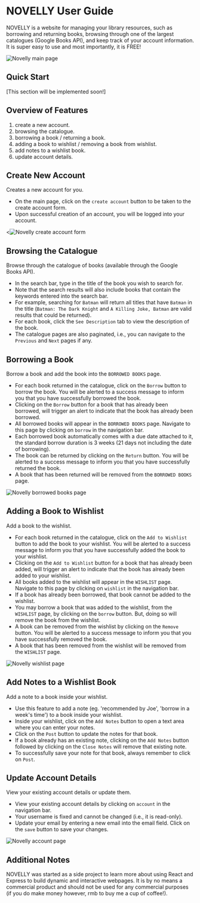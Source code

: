# NOVELLY User Guide
NOVELLY is a website for managing your library resources, such as borrowing and returning books, browsing through one of the largest catalogues (Google Books API), and keep track of your account information. It is super easy to use and most importantly, it is FREE!

![Novelly main page](./main%20page.png)

## Quick Start
[This section will be implemented soon!]

## Overview of Features
1. create a new account.
2. browsing the catalogue.
3. borrowing a book / returning a book.
4. adding a book to wishlist / removing a book from wishlist.
5. add notes to a wishlist book.
6. update account details.

## Create New Account
Creates a new account for you.  
- On the main page, click on the `create account` button to be taken to the create account form.  
- Upon successful creation of an account, you will be logged into your account.

<![Novelly create account form](./create_acc_form.png)

## Browsing the Catalogue
Browse through the catalogue of books (available through the Google Books API).  
- In the search bar, type in the title of the book you wish to search for.  
- Note that the search results will also include books that contain the keywords entered into the search bar.  
- For example, searching for `Batman` will return all titles that have `Batman` in the title (`Batman: The Dark Knight` and `A Killing Joke, Batman` are valid results that could be returned).  
- For each book, click the `See Description` tab to view the description of the book.
- The catalogue pages are also paginated, i.e., you can navigate to the `Previous` and `Next` pages if any.

## Borrowing a Book
Borrow a book and add the book into the `BORROWED BOOKS` page.  
- For each book returned in the catalogue, click on the `Borrow` button to borrow the book. You will be alerted to a success message to inform you that you have successfully borrowed the book.  
- Clicking on the `Borrow` button for a book that has already been borrowed, will trigger an alert to indicate that the book has already been borrowed.
- All borrowed books will appear in the `BORROWED BOOKS` page. Navigate to this page by clicking on `borrow` in the navigation bar.  
- Each borrowed book automatically comes with a due date attached to it, the standard borrow duration is 3 weeks (21 days not including the date of borrowing).
- The book can be returned by clicking on the `Return` button. You will be alerted to a success message to inform you that you have successfully returned the book.
- A book that has been returned will be removed from the `BORROWED BOOKS` page.

![Novelly borrowed books page](./borrowed_books.png)

## Adding a Book to Wishlist
Add a book to the wishlist.  
- For each book returned in the catalogue, click on the `Add to Wishlist` button to add the book to your wishlist. You will be alerted to a success message to inform you that you have successfully added the book to your wishlist.  
- Clicking on the `Add to Wishlist` button for a book that has already been added, will trigger an alert to indicate that the book has already been added to your wishlist.  
- All books added to the wishlist will appear in the `WISHLIST` page. Navigate to this page by clicking on `wishlist` in the navigation bar. 
- If a book has already been borrowed, that book cannot be added to the wishlist.
- You may borrow a book that was added to the wishlist, from the `WISHLIST` page, by clicking on the `borrow` button. But, doing so will remove the book from the wishlist.  
- A book can be removed from the wishlist by clicking on the `Remove` button. You will be alerted to a success message to inform you that you have successfully removed the book.  
- A book that has been removed from the wishlist will be removed from the `WISHLIST` page.

![Novelly wishlist page](./wishlist.png)

## Add Notes to a Wishlist Book
Add a note to a book inside your wishlist.
- Use this feature to add a note (eg. 'recommended by Joe', 'borrow in a week's time') to a book inside your wishlist.
- Inside your wishlist, click on the `Add Notes` button to open a text area where you can enter your notes.  
- Click on the `Post` button to update the notes for that book. 
- If a book already has an existing note, clicking on the `Add Notes` button followed by clicking on the `Close Notes` will remove that existing note.
- To successfully save your note for that book, always remember to click on `Post`.

## Update Account Details
View your existing account details or update them.
- View your existing account details by clicking on `account` in the navigation bar.
- Your username is fixed and cannot be changed (i.e., it is read-only).
- Update your email by entering a new email into the email field. Click on the `save` button to save your changes.

![Novelly account page](./account.png)

## Additional Notes
NOVELLY was started as a side project to learn more about using React and Express to build dynamic and interactive webpages. It is by no means a commercial product and should not be used for any commercial purposes (if you do make money however, rmb to buy me a cup of coffee!). 